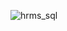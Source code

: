 ![hrms_sql](https://user-images.githubusercontent.com/76704724/120563801-238f9580-c412-11eb-90ac-4bb438028ce4.png)
